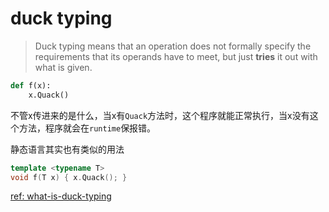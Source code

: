 # duck typing

> Duck typing means that an operation does not formally specify the requirements that its operands have to meet, but just **tries** it out with what is given.

```py
def f(x):
    x.Quack()
```
不管x传进来的是什么，当x有`Quack`方法时，这个程序就能正常执行，当x没有这个方法，程序就会在`runtime`保报错。


静态语言其实也有类似的用法
```cpp
template <typename T>
void f(T x) { x.Quack(); }
```

[ref: what-is-duck-typing](https://stackoverflow.com/questions/4205130/what-is-duck-typing)